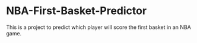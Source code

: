 # NBA-First-Basket-Predictor
This is a project to predict which player will score the first basket in an NBA game.
